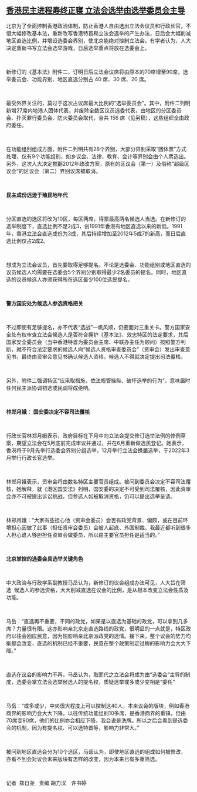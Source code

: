 <!--1617104145000-->
[香港民主进程寿终正寝      立法会选举由选举委员会主导](https://www.rfa.org/mandarin/yataibaodao/ac-03302021073526.html)
------

<p>北京为了全面控制香港政治体制，防止香港人自由选出立法会议员和行政长官，不惜大幅修改基本法，重新改写香港特首和立法会选举的产生办法，日后会大幅削减地区直选比例，并增设选委会界别，使北京能绝对控制立法会。有学者认为，人大决定重新书写立法会选举游戏，日后选举重点将放在选委会上。</p><p> </p><p>新修订的《基本法》附件二，订明日后立法会议席将由原本的70席增至90席，选举委员会、功能界别、地区直选分别占 40 席、30 席、20 席。</p><p> </p><p>最受外界关注的，莫过于这次占议席最大比例的“选举委员会”。其中，附件二列明新增27席内地港人团体代表，并废除全数区议员选委代表，由地区的分区委员会、扑灭罪行委员会、防火委员会取代，合共 156 席（见另稿），这些组织全由政府委任。</p><p> </p><p>在功能组别组成方面，附件二列明共有28个界别，大部分界别采取“团体票”方式处理，仅有9个功能组别，如乡议会、法律、教育、会计等界别会由个人票选出。另外，这次人大决定推翻2012年政改方案，原有的区议会（第一）及俗称“超级区议会”的区议会（第二）界别议席被取消。</p><p> </p><p><strong>民主成份远逊于殖民地年代</strong></p><p> </p><p>分区直选的选区将改为10区，每区两席，得票最高两名候选人当选。在新修订的选举制度下，直选比例不足2成3，创1991年香港有地区直选以来的新低。1991年，香港立法会直选成份为3成，其后持续增加至2012年5成7的新高，而日后直选比例仅占2成2。</p><p> </p><p>想成为立法会议员，首先要取得足够提名。不论是选委会、功能组别或地区直选的议员候选人均需要在选委会5个界别分别取得最少2名委员的提名。同时，地区直选的议员候选人亦须获得所在选区最少100位选民提名。</p><p> </p><p><strong>警方国安处为候选人参选资格把关</strong></p><p> </p><p>不过即使有足够提名，亦不代表“选战”一帆风顺，仍要面对三重关卡。警方国家安全处有权审查立法会候选人是否符合拥护《基本法》、效忠特区的法定要求，其后国家安全委员会（当中香港特首为委员会主席、中联办主任为顾问）按照警方判断，就不符合法定要求的候选人向“候选人资格审查委员会”（资审会）发出审查意见书，最终由资审会意见书确认候选人资格。候选人不得就决定提出司法覆核。</p><p> </p><p>另外，附件二强调特区“应采取措施，依法规管操纵、破坏选举的行为”，意味届时任何民主派协调初选或民调将成绝响。</p><p> </p><p><strong>林郑月娥：</strong> <strong>国安委决定不容司法覆核</strong></p><p> </p><p>行政长官林郑月娥表示，政府目标在下月中向立法会提交修订选举法例的修例草案，期望立法会在5月底前完成审议并通过，并在6月重新做选民登记。她表示，香港将于9月先举行选委会界别分组选举，12月举行立法会换届选举，于2022年3月举行行政长官选举。</p><p> </p><p>林郑月娥表示，资审会将由数名特区主要官员组成。被问到委员会决定不容司法覆核，她解释，就《港区国安法》列明，国安委的决定不可受到司法覆核，因此资审会亦不可被提出诉讼挑战，但参选人如被取消资格，仍可以提出选举呈请。</p><p> </p><p>林郑月娥：”大家有些担心他（资审会委员）会否有政党背景、偏颇，或在目前环境担心因做了此事（担任资审会委员）会被人起底、外国制裁。我最近都听到很多人担心谁人够胆担任资审会做委员，所以由主要官员担任是适当的。”</p><p> </p><p><strong>北京掌控的选委会具选举关键角色</strong></p><p> </p><p>中大政治与行政学系副教授马岳认为，新修订的议会组成办法可见，人大旨在筛选  候选人的参选资格，大大削减直选在议会的比例，是从根本改变立法会性质及功能。</p><p> </p><p>马岳：“直选再不重要，不同的政党，如果是以直选为基础的政党，可以拿到几多席？力量很有限。这亦影响亲北京走直选路线的政党，很明显的一点就是，特区政府以往会回应民意，因为怕影响亲北京派政党的选情。接下来，整个议会的势力均衡都会改变，直选的机制已经不重要，民意在整个政策制定过程的影响力会大大下降。”</p><p> </p><p>直选在议会的影响力不再，马岳认为，取而代之立法会将成为由“选委会”主导的制度，选委会掌立法会选举候选人的提名权，质疑选举或多或少变相是“委任”</p><p> </p><p>马岳：“或多或少，中央很大程度上可以控制这40人，本来议会的版块，例如香港商界的影响力会大大下降，以往传统功能组别10多席，是香港商界的重镇，但由70席变90席，他们的比例亦会相应下降，我会说是洗牌。所以之后会看到是选委会的机制，因为有提名权、可以选特首等，影响力非常大。”</p><p> </p><p>被问到地区直选会分为10个选区，马岳认为，即使地区直选的组成如何被修改，亦看不到会对议会未来版块有怎样的改变，因为本来已有多重筛选。</p><p> </p><p>记者  郑日尧   责编 胡力汉　许书婷</p><p> </p><p> </p>
